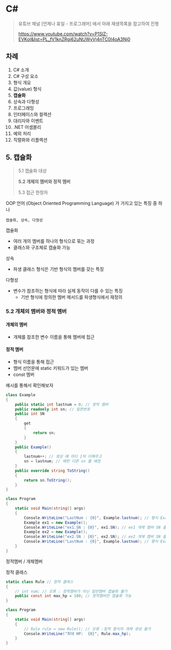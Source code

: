 # C# 

> 유튜브 채널 [언제나 휴일 - 프로그래머] 에서 아래 재생목록을 참고하여 진행
>
> https://www.youtube.com/watch?v=P1SlZ-EVKoI&list=PL_fV1knZRgi62uNUWyVj4nTC0I4oA3Nj0



## 차례

1. C# 소개
2. C# 구성 요소
3. 형식 개요
4. 값(value) 형식
5. **캡슐화**
6. 상속과 다형성
7. 프로그래밍
8. 인터페이스와 컬렉션
9. 대리자와 이벤트
10. .NET 어셈블리
11. 예외 처리
12. 직렬화와 리플렉션



## 5. 캡슐화

> 5.1 캡슐화 대상
>
> **5.2 개체의 멤버와 정적 멤버**
>
> 5.3 접근 한정자

OOP 언어 (Object Oriented Programming Language) 가 가지고 있는 특징 중 하나

```
캡슐화, 상속, 다형성
```

캡슐화

- 여러 개의 멤버를 하나의 형식으로 묶는 과정
- 클래스와 구조체로 캡슐화 가능

상속

- 파생 클래스 형식은 기반 형식의 멤버를 갖는 특징

다형성

- 변수가 참조하는 형식에 따라 실제 동작이 다를 수 있는 특징
  - 기반 형식에 정의한 멤버 메서드를 파생형식에서 재정의

### 5.2 개체의 멤버와 정적 멤버

#### 개체의 멤버

- 개체를 참조한 변수 이름을 통해 멤버에 접근

#### 정적 멤버

- 형식 이름을 통해 접근
- 멤버 선언문에 static 키워드가 있는 멤버
- const 멤버

예시를 통해서 확인해보자

```c#
class Example
{
    public static int lastnum = 0; // 정적 멤버
    public readonly int sn; // 일련번호
    public int SN
    {
        get
        {
            return sn;
        }
    }
    public Example()
    {
        lastnum++; // 생성 떄 마다 1씩 더해주고
        sn = lastnum; // 매번 다른 sn 를 배정
    }
    public override string ToString()
    {
        return sn.ToString();
    }
}

class Program
{
    static void Main(string[] args)
    {
        Console.WriteLine("LastNum : {0}", Example.lastnum); // 형식 Example 의 정적 멤버 lastnum 출력
        Example ex1 = new Example();
        Console.WriteLine("ex1.SN : {0}", ex1.SN); // ex1 개체 멤버 SN 출력
        Example ex2 = new Example();
        Console.WriteLine("ex2.SN : {0}", ex2.SN); // ex2 개체 멤버 SN 출력
        Console.WriteLine("LastNum : {0}", Example.lastnum); // 형식 Example 의 정적 멤버 lastnum 출력
    }
}
```

정적멤버 / 개체멤버

정적 클래스

```c#
static class Rule // 정적 클래스
{
    // int num; // 오류 : 정적멤버가 아닌 일반멤버 캡슐화 불가
    public const int max_hp = 100; // 정적멤버만 캡슐화 가능
}

class Program
{
    static void Main(string[] args)
    {
        // Rule rule = new Rule(); // 오류 :정적 형식의 개체 생성 불가
        Console.WriteLine("최대 HP:  {0}", Rule.max_hp);
    }
}
```

